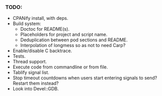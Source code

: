 ### TODO:

- CPANify install, with deps.
- Build system:
	- Doctoc for README(s).
	- Placeholders for project and script name.
	- Deduplication between pod sections and README.
	- Interpolation of longmess so as not to need Carp?
- Enable/disable C backtrace.
- Tests.
- Thread support.
- Execute code from commandline or from file.
- Tablify signal list.
- Stop timeout countdowns when users start entering signals to send? Restart them instead?
- Look into Devel::GDB.